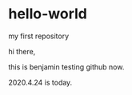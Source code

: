 # hello-world

my first repository

hi there, 

this is benjamin testing github now. 

2020.4.24 is today.
